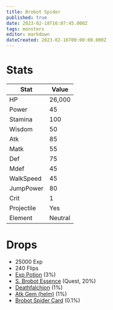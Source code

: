 ```yaml
---
title: Brobot Spider
published: true
date: 2023-02-18T16:07:45.000Z
tags: monsters
editor: markdown
dateCreated: 2023-02-16T00:00:00.000Z
---
```


# Stats
|Stat|Value|
|-|-|
|HP|26,000|
|Power|45|
|Stamina|100|
|Wisdom|50|
|Atk|85|
|Matk|55|
|Def|75|
|Mdef|45|
|WalkSpeed|45|
|JumpPower|80|
|Crit|1|
|Projectile|Yes|
|Element|Neutral|

# Drops
 * 25000 Exp
 * 240 Flips
 * [Exp Potion](/items/exp-potion.md) (3%)
 * [S. Brobot Essence](/items/s-brobot-essence.md) (Quest, 20%)
 * [Deathfalchion](/items/deathfalchion.md) (1%)
 * [Atk Gem (helm)](/items/atk-gem-helm.md) (1%)
 * [Brobot Spider Card](/items/brobot-spider-card.md) (0.1%)
